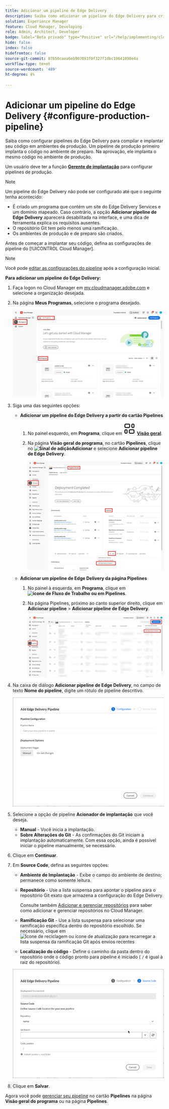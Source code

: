 ```yaml
---
title: Adicionar um pipeline de Edge Delivery
description: Saiba como adicionar um pipeline do Edge Delivery para criar e implantar seu código em ambientes de produção.
solution: Experience Manager
feature: Cloud Manager, Developing
role: Admin, Architect, Developer
badge: label="Beta privado" type="Positive" url="/help/implementing/cloud-manager/release-notes/current.md#gitlab-bitbucket"
hide: false
index: false
hidefromtoc: false
source-git-commit: 87650caea6eb907093f0f327f1dbc19641098e4a
workflow-type: tm+mt
source-wordcount: '489'
ht-degree: 4%

---
```



# Adicionar um pipeline do Edge Delivery {#configure-production-pipeline}

Saiba como configurar pipelines do Edge Delivery para compilar e implantar seu código em ambientes de produção. Um pipeline de produção primeiro implanta o código no ambiente de preparo. Na aprovação, ele implanta o mesmo código no ambiente de produção.

Um usuário deve ter a função **[Gerente de implantação](/help/onboarding/cloud-manager-introduction.md#role-based-permissions)** para configurar pipelines de produção.

>[!NOTE]
>
>Um pipeline do Edge Delivery não pode ser configurado até que o seguinte tenha acontecido:
>
>* É criado um programa que contém um site do Edge Delivery Services e um domínio mapeado. Caso contrário, a opção **Adicionar pipeline de Edge Delivery** aparecerá desabilitada na interface, e uma dica de ferramenta explica os requisitos ausentes. <!-- CMGR‑69680 -->
>* O repositório Git tem pelo menos uma ramificação.
>* Os ambientes de produção e de preparo são criados.

Antes de começar a implantar seu código, defina as configurações de pipeline do [!UICONTROL Cloud Manager].

>[!NOTE]
>
>Você pode [editar as configurações do pipeline](managing-pipelines.md) após a configuração inicial.

**Para adicionar um pipeline do Edge Delivery:**

1. Faça logon no Cloud Manager em [my.cloudmanager.adobe.com](https://my.cloudmanager.adobe.com/) e selecione a organização desejada.

1. Na página **Meus Programas**, selecione o programa desejado.

   ![Página Meus programas no Cloud Manager](/help/implementing/cloud-manager/configuring-pipelines/assets/my-programs.png)

1. Siga uma das seguintes opções:

   * **Adicionar um pipeline do Edge Delivery a partir do cartão Pipelines**

      1. No painel esquerdo, em **Programa**, clique em **![Ícone de visão geral](/help/implementing/cloud-manager/configuring-pipelines/assets/overview.svg) [Visão geral](/help/implementing/cloud-manager/navigation.md#my-programs)**.
      1. Na página **Visão geral do programa**, no cartão **Pipelines**, clique no **![Sinal de adição](https://spectrum.adobe.com/static/icons/workflow_18/Smock_Add_18_N.svg)Adicionar** e selecione **Adicionar pipeline de Edge Delivery**.

         ![O cartão Pipelines na página Visão Geral do Programa](/help/implementing/cloud-manager/configuring-pipelines/assets/pipelinescard-add-ed-pipeline.png)

   * **Adicionar um pipeline de Edge Delivery da página Pipelines**

      1. No painel à esquerda, em **Programa**, clique em **![ícone de Fluxo de Trabalho ou em ](https://spectrum.adobe.com/static/icons/workflow_18/Smock_Workflow_18_N.svg) Pipelines**.
      1. Na página Pipelines, próximo ao canto superior direito, clique em **Adicionar pipeline** > **Adicionar pipeline de Edge Delivery**.

         ![A página Pipelines com o botão Adicionar Pipeline](/help/implementing/cloud-manager/configuring-pipelines/assets/pipelinespage-add-ed-pipeline.png)

1. Na caixa de diálogo **Adicionar pipeline de Edge Delivery**, no campo de texto **Nome do pipeline**, digite um rótulo de pipeline descritivo.

   ![Caixa de diálogo Adicionar pipeline do Edge Delivery](/help/implementing/cloud-manager/configuring-pipelines/assets/add-edge-delivery-pipeline-configuration.png)

1. Selecione a opção de pipeline **Acionador de implantação** que você deseja.

   * **Manual** - Você inicia a implantação.
   * **Sobre Alterações do Git** - As confirmações do Git iniciam a implantação automaticamente. Com essa opção, ainda é possível iniciar o pipeline manualmente, se necessário.

1. Clique em **Continuar**.

1. Em **Source Code**, defina as seguintes opções:

   * **Ambiente de Implantação** - Exibe o campo do ambiente de destino; permanece como somente leitura.

   * **Repositório** - Use a lista suspensa para apontar o pipeline para o repositório Git exato que armazena a configuração do Edge Delivery.

     Consulte também [Adicionar e gerenciar repositórios](/help/implementing/cloud-manager/managing-code/managing-repositories.md) para saber como adicionar e gerenciar repositórios no Cloud Manager.

   * **Ramificação Git** - Use a lista suspensa para selecionar uma ramificação específica dentro do repositório escolhido. Se necessário, clique em ![Ícone de reciclagem ou ícone de atualização](https://spectrum.adobe.com/static/icons/workflow_18/Smock_Refresh_18_N.svg) para recarregar a lista suspensa da ramificação Git após envios recentes
   * **Localização do código** - Define o caminho da pasta dentro do repositório onde o código pronto para pipeline é iniciado ( `/` é igual à raiz do repositório).

   ![Configurar pipeline](/help/implementing/cloud-manager/configuring-pipelines/assets/add-edge-delivery-pipeline-sourcecode.png)

1. Clique em **Salvar**.

Agora você pode [gerenciar seu pipeline](managing-pipelines.md) no cartão **Pipelines** na página **Visão geral do programa** ou na página **Pipelines**.
